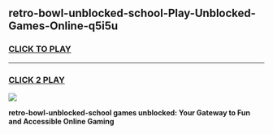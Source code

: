 
## retro-bowl-unblocked-school-Play-Unblocked-Games-Online-q5i5u
<h3>
<a href="https://premium76.site?title=retro-bowl-unblocked-school&ref=25A">CLICK TO PLAY</a></h3>
<hr>

<h3>
<a href="https://premium76.site?title=retro-bowl-unblocked-school&ref=25A">CLICK 2 PLAY</a>
  
</h3>

<a href="https://premium76.site?title=retro-bowl-unblocked-school&ref=25A"><img src="https://clearcache.store/games.png"></a>


**retro-bowl-unblocked-school games unblocked: Your Gateway to Fun and Accessible Online Gaming**
